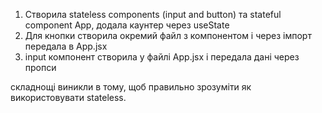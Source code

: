 1. Створила stateless components (input and button) та stateful component App, додала каунтер через useState
2. Для кнопки створила окремий файл з компонентом і через імпорт передала в App.jsx
3. input компонент створила у файлі App.jsx і передала дані через пропси

складнощі виникли в тому, щоб правильно зрозуміти як використовувати stateless.
